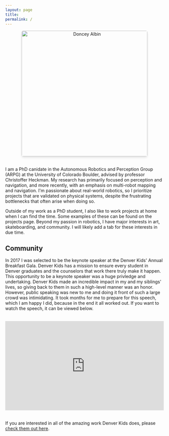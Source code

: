 ```yaml
---
layout: page
title:
permalink: /
---
```


<div style="text-align: center; margin-bottom: 2rem;">
  <img src="{{ '/assets/img/prof_pic.jpg' | relative_url }}" alt="Doncey Albin" style="border-radius: 5px; height: 400px; object-fit: cover; box-shadow: 0 4px 6px rgba(0,0,0,0.1);">
</div>

I am a PhD canidate in the Autonomous Robotics and Perception Group (ARPG) at the University of Colorado Boulder, advised by professor Christoffer Heckman. My research has primarily focused on perception and navigation, and more recently, with an emphasis on multi-robot mapping and navigation. I'm passionate about real-world robotics, so I prioritize projects that are validated on physical systems, despite the frustrating bottlenecks that often arise when doing so.

Outside of my work as a PhD student, I also like to work projects at home when I can find the time. Some examples of these can be found on the projects page. Beyond my passion in robotics, I have major interests in art, skateboarding, and community. I will likely add a tab for these interests in due time. 

## Community

In 2017 I was selected to be the keynote speaker at the Denver Kids' Annual Breakfast Gala. Denver Kids has a mission to ensure every student in Denver graduates and the counselors that work there truly make it happen. This opportunity to be a keynote speaker was a huge privledge and undertaking. Denver Kids made an incredible impact in my and my siblings' lives, so giving back to them in such a high-level manner was an honor. However, public speaking was new to me and doing it front of such a large crowd was intimidating. It took months for me to prepare for this speech, which I am happy I did, because in the end it all worked out. If you want to watch the speech, it can be viewed below. 

<div style="position: relative; padding-bottom: 56.25%; height: 0; overflow: hidden; max-width: 100%; margin: 2rem auto;">
  <iframe style="position: absolute; top: 0; left: 0; width: 100%; height: 100%;" src="https://www.youtube.com/embed/wJMUvAT-uEM?si=0i9kAq0BEWUBpi8z" title="YouTube video player" frameborder="0" allow="accelerometer; autoplay; clipboard-write; encrypted-media; gyroscope; picture-in-picture; web-share" allowfullscreen></iframe>
</div>

If you are interested in all of the amazing work Denver Kids does, please [check them out here](https://www.denverkids.org/about-us).